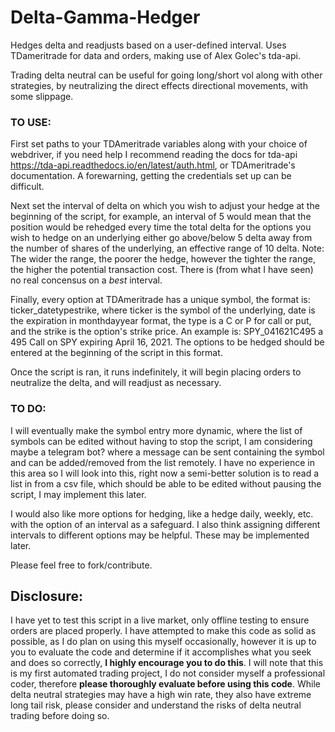 # Delta-Gamma-Hedger
Hedges delta and readjusts based on a user-defined interval.  Uses TDameritrade for data and orders, making use of Alex Golec's tda-api.

Trading delta neutral can be useful for going long/short vol along with other strategies, by neutralizing the direct effects directional movements, with some slippage.

### TO USE: 
First set paths to your TDAmeritrade variables along with your choice of webdriver, if you need help I recommend reading the docs for tda-api https://tda-api.readthedocs.io/en/latest/auth.html, or TDAmeritrade's documentation. A forewarning, getting the credentials set up can be difficult.

Next set the interval of delta on which you wish to adjust your hedge at the beginning of the script, for example, an interval of 5 would mean that the position would be rehedged every time the total delta for the options you wish to hedge on an underlying either go above/below 5 delta away from the number of shares of the underlying, an effective range of 10 delta.  Note: The wider the range, the poorer the hedge, however the tighter the range, the higher the potential transaction cost.  There is (from what I have seen) no real concensus on a _best_ interval.

Finally, every option at TDAmeritrade has a unique symbol, the format is: ticker_datetypestrike, where ticker is the symbol of the underlying, date is the expiration in monthdayyear format, the type is a C or P for call or put, and the strike is the option's strike price. An example is: SPY_041621C495 a 495 Call on SPY expiring April 16, 2021. The options to be hedged should be entered at the beginning of the script in this format.  

Once the script is ran, it runs indefinitely, it will begin placing orders to neutralize the delta, and will readjust as necessary.

### TO DO:
I will eventually make the symbol entry more dynamic, where the list of symbols can be edited without having to stop the script, I am considering maybe a telegram bot? where a message can be sent containing the symbol and can be added/removed from the list remotely. I have no experience in this area so I will look into this, right now a semi-better solution is to read a list in from a csv file, which should be able to be edited without pausing the script, I may implement this later.

I would also like more options for hedging, like a hedge daily, weekly, etc. with the option of an interval as a safeguard.  I also think assigning different intervals to different options may be helpful. These may be implemented later.  

Please feel free to fork/contribute.


## Disclosure:
I have yet to test this script in a live market, only offline testing to ensure orders are placed properly.  I have attempted to make this code as solid as possible, as I do plan on using this myself occasionally, however it is up to you to evaluate the code and determine if it accomplishes what you seek and does so correctly, **I highly encourage you to do this**.  I will note that this is my first automated trading project, I do not consider myself a professional coder, therefore **please thoroughly evaluate before using this code**. While delta neutral strategies may have a high win rate, they also have extreme long tail risk, please consider and understand the risks of delta neutral trading before doing so.
